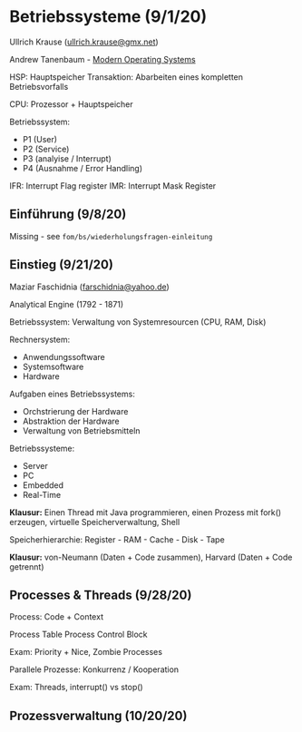 # Betriebssysteme (9/1/20)
Ullrich Krause (ullrich.krause@gmx.net)

Andrew Tanenbaum - [Modern Operating Systems](http://lib.bvu.edu.vn/bitstream/TVDHBRVT/19439/1/Modern-Operatin-systems.pdf)

HSP: Hauptspeicher
Transaktion: Abarbeiten eines kompletten Betriebsvorfalls

CPU: Prozessor + Hauptspeicher

Betriebssystem:
- P1 (User)
- P2 (Service)
- P3 (analyise / Interrupt)
- P4 (Ausnahme / Error Handling)

IFR: Interrupt Flag register
IMR: Interrupt Mask Register

## Einführung (9/8/20)
Missing - see `fom/bs/wiederholungsfragen-einleitung`

## Einstieg (9/21/20)

Maziar Faschidnia (farschidnia@yahoo.de)

Analytical Engine (1792 - 1871)

Betriebssystem: Verwaltung von Systemresourcen (CPU, RAM, Disk)

Rechnersystem:
- Anwendungssoftware
- Systemsoftware
- Hardware

Aufgaben eines Betriebssystems:
- Orchstrierung der Hardware
- Abstraktion der Hardware
- Verwaltung von Betriebsmitteln

Betriebssysteme:
- Server
- PC
- Embedded
- Real-Time 

**Klausur:** Einen Thread mit Java programmieren, einen Prozess mit fork() erzeugen, virtuelle Speicherverwaltung, Shell

Speicherhierarchie: Register - RAM - Cache - Disk - Tape

**Klausur:** von-Neumann (Daten + Code zusammen), Harvard (Daten + Code getrennt)

## Processes & Threads (9/28/20)

Process: Code + Context

Process Table
Process Control Block

Exam: Priority + Nice, Zombie Processes

Parallele Prozesse: Konkurrenz / Kooperation

Exam: Threads, interrupt() vs stop()

## Prozessverwaltung (10/20/20)


<!--stackedit_data:
eyJoaXN0b3J5IjpbMTkwODM4MDkxMywtMTk0NzI0MzM5NSwyOT
U3NDA2NTAsLTIwODE1ODY1NzddfQ==
-->